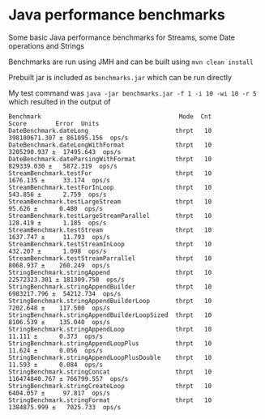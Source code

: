 # Java performance benchmarks

Some basic Java performance benchmarks for Streams, some Date operations and Strings

Benchmarks are run using JMH and can be built using `mvn clean install`

Prebuilt jar is included as `benchmarks.jar` which can be run directly

My test command was `java -jar benchmarks.jar -f 1 -i 10 -wi 10 -r 5` which resulted in the output of

```
Benchmark                                      Mode  Cnt          Score        Error  Units
DateBenchmark.dateLong                        thrpt   10  398180671.307 ± 861095.156  ops/s
DateBenchmark.dateLongWithFormat              thrpt   10    3205290.937 ±  17495.643  ops/s
DateBenchmark.dateParsingWithFormat           thrpt   10     829339.030 ±   5872.319  ops/s
StreamBenchmark.testFor                       thrpt   10       1676.135 ±     33.174  ops/s
StreamBenchmark.testForInLoop                 thrpt   10        543.856 ±      2.759  ops/s
StreamBenchmark.testLargeStream               thrpt   10         95.626 ±      0.480  ops/s
StreamBenchmark.testLargeStreamParallel       thrpt   10        128.419 ±      1.185  ops/s
StreamBenchmark.testStream                    thrpt   10       1637.747 ±     11.793  ops/s
StreamBenchmark.testStreamInLoop              thrpt   10        432.207 ±      1.098  ops/s
StreamBenchmark.testStreamParrallel           thrpt   10       8068.937 ±    260.249  ops/s
StringBenchmark.stringAppend                  thrpt   10   22572323.301 ± 181309.750  ops/s
StringBenchmark.stringAppendBuilder           thrpt   10    6983217.796 ±  54212.734  ops/s
StringBenchmark.stringAppendBuilderLoop       thrpt   10       7202.648 ±    117.500  ops/s
StringBenchmark.stringAppendBuilderLoopSized  thrpt   10       8106.539 ±    135.040  ops/s
StringBenchmark.stringAppendLoop              thrpt   10         11.111 ±      0.373  ops/s
StringBenchmark.stringAppendLoopPlus          thrpt   10         11.624 ±      0.056  ops/s
StringBenchmark.stringAppendLoopPlusDouble    thrpt   10         11.593 ±      0.084  ops/s
StringBenchmark.stringConcat                  thrpt   10  116474840.767 ± 766799.557  ops/s
StringBenchmark.stringCreateLoop              thrpt   10       6404.057 ±     97.817  ops/s
StringBenchmark.stringFormat                  thrpt   10    1384875.999 ±   7025.733  ops/s
```